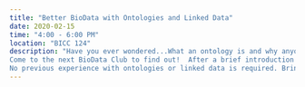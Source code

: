 ```yaml
---
title: "Better BioData with Ontologies and Linked Data"
date: 2020-02-15
time: "4:00 - 6:00 PM"
location: "BICC 124"
description: "Have you ever wondered...What an ontology is and why anyone would use one?  Who's using ontologies, and how are they using them?  How ontologies are created and maintained?  How to use an ontology to make your research data more reusable?
Come to the next BioData Club to find out!  After a brief introduction to the subject, we'll walk through a modified version of the OBO Tutorial to get first-hand experience using biomedical ontologies to mark-up research data for improved reuse.
No previous experience with ontologies or linked data is required. Bring a laptop and your curiosity!"
---
```

